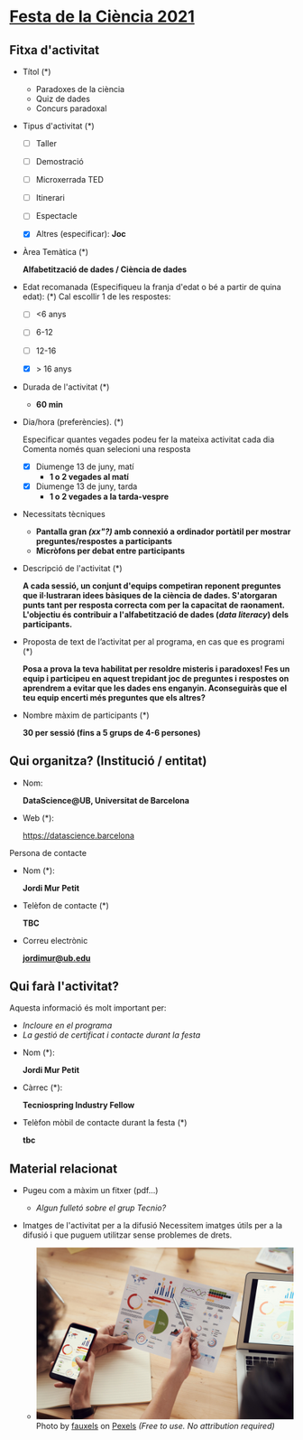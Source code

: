 [Festa de la Ciència 2021](https://formularis.eicub.net/index.php/478211/lang-ca)
==========================

Fitxa d'activitat
-----------------

* Títol (*)
  - Paradoxes de la ciència
  - Quiz de dades
  - Concurs paradoxal


* Tipus d'activitat (*)
  + [ ] Taller
  + [ ] Demostració
  + [ ] Microxerrada TED
  + [ ] Itinerari
  + [ ] Espectacle
  + [x] Altres (especificar): **Joc**


* Àrea Temàtica (*)

  **Alfabetització de dades / Ciència de dades**


* Edat recomanada (Especifiqueu la franja d'edat o bé a partir de quina edat): (*)
  Cal escollir 1 de les respostes:
  + [ ] <6 anys
  + [ ] 6-12
  + [ ] 12-16
  + [x] $>$ 16 anys


* Durada de l'activitat (*)
  + **60 min**


* Dia/hora (preferències). (*)

  Especificar quantes vegades podeu fer la mateixa activitat cada dia
  Comenta només quan selecioni una resposta
  + [x] Diumenge 13 de juny, matí
    + **1 o 2 vegades al matí**
  + [x] Diumenge 13 de juny, tarda
    + **1 o 2 vegades a la tarda-vespre**


* Necessitats tècniques
  + **Pantalla gran *(xx"?)* amb connexió a ordinador portàtil per mostrar preguntes/respostes a participants**
  + **Micròfons per debat entre participants**


* Descripció de l'activitat (*)

  **A cada sessió, un conjunt d'equips competiran reponent preguntes que il·lustraran idees bàsiques de la ciència de dades. S'atorgaran punts tant per resposta correcta com per la capacitat de raonament. L'objectiu és contribuir a l'alfabetització de dades (*data literacy*) dels participants.**

* Proposta de text de l’activitat per al programa, en cas que es programi (*)

  **Posa a prova la teva habilitat per
  resoldre misteris i paradoxes!
  Fes un equip i participeu en aquest trepidant joc de preguntes i respostes on
  aprendrem a evitar que les dades ens enganyin. Aconseguiràs que el teu equip encerti més preguntes que els altres?**

* Nombre màxim de participants (*)

  **30 per sessió (fins a 5 grups de 4-6 persones)**

Qui organitza? (Institució / entitat)
-------------------------------------

* Nom:

  **DataScience@UB, Universitat de Barcelona**


* Web (*):

  https://datascience.barcelona

Persona de contacte

* Nom (*):

  **Jordi Mur Petit**

* Telèfon de contacte (*)

  **TBC**

* Correu electrònic

  **jordimur@ub.edu**


Qui farà l'activitat?
---------------------

Aquesta informació és molt important per:
  - *Incloure en el programa*
  - *La gestió de certificat i contacte durant la festa*

* Nom (*):

  **Jordi Mur Petit**

* Càrrec (*):

  **Tecniospring Industry Fellow**

* Telèfon mòbil de contacte durant la festa (*)

  **tbc**

Material relacionat
-------------------

* Pugeu com a màxim un fitxer (pdf...)

  + *Algun fulletó sobre el grup Tecnio?*


* Imatges de l'activitat per a la difusió
  Necessitem imatges útils per a la difusió i que puguem utilitzar sense problemes de drets.

  + ![](chart-Photo_by_fauxels_on_Pexels-3183153.jpg) Photo by [fauxels](https://www.pexels.com/@fauxels) on [Pexels](www.pexels.com) *(Free to use. No attribution required)*
